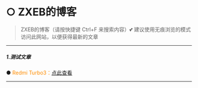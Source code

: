 # ○ ZXEB的博客

> ZXEB的博客（请按快捷键 Ctrl+F 来搜索内容）💕
> 建议使用无痕浏览的模式访问此网站，以便获得最新的文章
<HR>

##### **1.测试文章**

● <font color="#FF8C00">Redmi Turbo3：</font>[点此查看](https://union-click.jd.com/jdc?e=618%7Cpc%7C&p=JF8BAQ4JK1olXwMEVlldCk0WAV8IGlsUXAYAXVdeAEoUAl9MRANLAjZbERscSkAJHTdNTwcKBlMdBgABFksWA24JG1kcVAUKVV1cFxJSXzI4bCJBQ05XVDs9dDUUWTIJXR5jAFF6ElJROEonAG4KG1IUWQIHXG5tCEwnQgEIG1kUXwcBUW5cOEsRA2sJElgQVQEEUFhtD0seMylcRB5NDVlEAAEzVHsnM2w4HFscSQBwFQxJDjknM284GGsVXAYKVl9fC0gWB3MIHlkRXQIeVFhdDEoeAGoBElsQWzYAVV9ZAXsnMydLeyZHPEYBFBoabwtkWjJ6fC1uFAUFIjBfXhJpVwhQTAhVLWJSKxYdDg4nBl8)



<HR>
